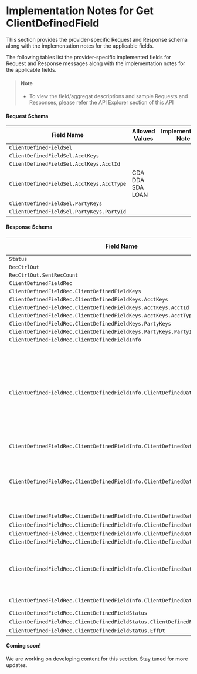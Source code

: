 # Implementation Notes for Get ClientDefinedField
This section provides the provider-specific Request and Response schema along with the implementation notes for the applicable fields.
<!-- 
type: tab 
titles: Premier, Signature, 
-->


The following tables list the provider-specific implemented fields for Request and Response messages along with the implementation notes for the applicable fields. 


<!-- theme: info -->
> #### Note
> 
> - To view the field/aggregat descriptions and sample Requests and Responses, please refer the API Explorer section of this API


#### Request Schema
|Field Name|Allowed Values|Implementation Note|
|----|----|----|
|`ClientDefinedFieldSel`|||
|`ClientDefinedFieldSel.AcctKeys`|||
|`ClientDefinedFieldSel.AcctKeys.AcctId`|||
|`ClientDefinedFieldSel.AcctKeys.AcctType`|CDA<br>DDA<br>SDA<br>LOAN<br>||
|`ClientDefinedFieldSel.PartyKeys`|||
|`ClientDefinedFieldSel.PartyKeys.PartyId`|| |
#### Response Schema
|Field Name|Allowed Values|Implementation Note|
|----|----|----|
|`Status`|||
|`RecCtrlOut`|||
|`RecCtrlOut.SentRecCount`|||
|`ClientDefinedFieldRec`|||
|`ClientDefinedFieldRec.ClientDefinedFieldKeys`|||
|`ClientDefinedFieldRec.ClientDefinedFieldKeys.AcctKeys`|||
|`ClientDefinedFieldRec.ClientDefinedFieldKeys.AcctKeys.AcctId`|||
|`ClientDefinedFieldRec.ClientDefinedFieldKeys.AcctKeys.AcctType`|||
|`ClientDefinedFieldRec.ClientDefinedFieldKeys.PartyKeys`|||
|`ClientDefinedFieldRec.ClientDefinedFieldKeys.PartyKeys.PartyId`|| |
|`ClientDefinedFieldRec.ClientDefinedFieldInfo`|||
|`ClientDefinedFieldRec.ClientDefinedFieldInfo.ClientDefinedData`||Client defined Data related to the party and account is being pulled by the service:<br>For SDA/CDA/DDA (only Application) - 000<br>For Loan and Party - 050 |
|`ClientDefinedFieldRec.ClientDefinedFieldInfo.ClientDefinedData.DataIdent`|| <br>|
|`ClientDefinedFieldRec.ClientDefinedFieldInfo.ClientDefinedData.DataType`|Alpha<br>Currency<br>CurrencySymbol<br>Date<br>Numeric<br>NumericSymbol<br>Rate<br>RateSymbol| <br>|
|`ClientDefinedFieldRec.ClientDefinedFieldInfo.ClientDefinedData.Value`|| |
|`ClientDefinedFieldRec.ClientDefinedFieldInfo.ClientDefinedData.DataLength`||<br> |
|`ClientDefinedFieldRec.ClientDefinedFieldInfo.ClientDefinedData.ExpDt`|| |
|`ClientDefinedFieldRec.ClientDefinedFieldInfo.ClientDefinedData.Desc`|| |
|`ClientDefinedFieldRec.ClientDefinedFieldInfo.ClientDefinedData.RequiredFlag`||Flag for Metadata.<br>True = data required<br>False = data not required<br>|
|`ClientDefinedFieldRec.ClientDefinedFieldInfo.ClientDefinedData.SearchFlag`|true<br>false||
|`ClientDefinedFieldRec.ClientDefinedFieldStatus`|||
|`ClientDefinedFieldRec.ClientDefinedFieldStatus.ClientDefinedFieldStatusCode`|Valid| |
|`ClientDefinedFieldRec.ClientDefinedFieldStatus.EffDt`|||
<!-- type: tab -->


#### Coming soon!
We are working on developing content for this section. Stay tuned for more updates. 


<!-- type: tab-end -->
